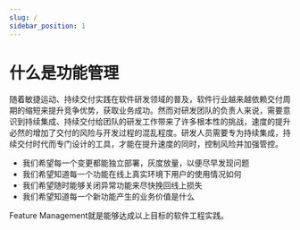 ```yaml
---
slug: /
sidebar_position: 1
---
```


# 什么是功能管理

随着敏捷运动、持续交付实践在软件研发领域的普及，软件行业越来越依赖交付周期的缩短来提升竞争优势，获取业务成功。然而对研发团队的负责人来说，需要意识到持续集成、持续交付给团队的研发工作带来了许多根本性的挑战，速度的提升必然的增加了交付的风险与开发过程的混乱程度。研发人员需要专为持续集成，持续交付时代而专门设计的工具，才能在提升速度的同时，控制风险并加强管控。
  +   我们希望每一个变更都能独立部署，灰度放量，以便尽早发现问题
  +   我们希望知道每一个功能在线上真实环境下用户的使用情况如何
  +   我们希望随时能够关闭异常功能来尽快挽回线上损失
  +   我们希望知道每一个新功能产生的业务价值是什么


Feature Management就是能够达成以上目标的软件工程实践。
